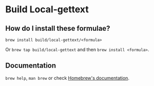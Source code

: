 # Build Local-gettext

## How do I install these formulae?

`brew install build/local-gettext/<formula>`

Or `brew tap build/local-gettext` and then `brew install <formula>`.

## Documentation

`brew help`, `man brew` or check [Homebrew's documentation](https://docs.brew.sh).
